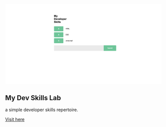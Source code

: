 <img src='./my-dev-skills-lab.png'>

## My Dev Skills Lab

a simple developer skills repertoire.

[Visit here](http://www.ga-skillslab.surge.sh)